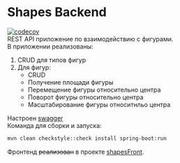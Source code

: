 # Shapes Backend
[![codecov](https://codecov.io/gh/littlebigbro/ShapesService/branch/main/graph/badge.svg?token=T1STVGWTGQ)](https://codecov.io/gh/littlebigbro/ShapesService)<br/>
REST API приложение по взаимодействию с фигурами.</br>
В приложении реализованы:
1. CRUD для типов фигур
2. Для фигур:
   - CRUD
   - Получение площади фигуры 
   - Перемещение фигуры относительно центра
   - Поворот фигуры относительно центра
   - Масштабирование фигуры относитнльо центра<br/>
   
Настроен [swagger](http://localhost:8080/swagger-ui/)
</br>Команда для сборки и запуска:
```bash
mvn clean checkstyle::check install spring-boot:run
```
Фронтенд ~~реализован~~ в проекте [shapesFront](https://github.com/littlebigbro/shapesFront).